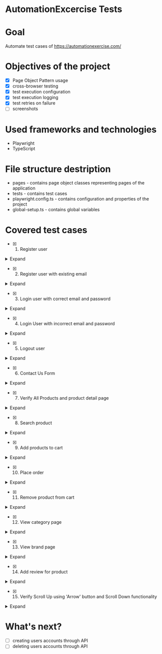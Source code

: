 # AutomationExcercise Tests

# Goal
Automate test cases of https://automationexercise.com/

# Objectives of the project
- [x] Page Object Pattern usage
- [x] cross-browser testing
- [x] test execution configuration
- [x] test execution logging
- [x] test retries on failure
- [ ] screenshots

# Used frameworks and technologies
- Playwright
- TypeScript

# File structure destription
- pages - contains page object classes representing pages of the application
- tests - contains test cases
- playwright.config.ts - contains configuration and properties of the project
- global-setup.ts - contains global variables

# Covered test cases
- [x] 1. Register user

<details>
<summary>Expand</summary>

1. Launch browser
2. Navigate to url 'http://automationexercise.com/login'
3. Verify 'New User Signup!' is visible
4. Enter name and email address
5. Click 'Signup' button
6. Verify that 'ENTER ACCOUNT INFORMATION' is visible
7. Fill details: Title, Name, Email, Password, Date of birth
8. Select checkbox 'Sign up for our newsletter!'
9. Select checkbox 'Receive special offers from our partners!'
10. Fill details: First name, Last name, Company, Address, Address2, Country, State, City, Zipcode, Mobile Number
11. Click 'Create Account button'
12. Verify that 'ACCOUNT CREATED!' is visible
13. Verify that 'Logged in as username' is visible
14. Click 'Delete Account' button
15. Verify that 'ACCOUNT DELETED!' is visible

</details>

- [x] 2. Register user with existing email

<details>
<summary>Expand</summary>

1. Launch browser
2. Navigate to url 'http://automationexercise.com/login'
3. Verify 'New User Signup!' is visible
4. Enter name and already registered email address
5. Click 'Signup' button
6. Verify error 'Email Address already exist!' is visible

</details>

- [x] 3. Login user with correct email and password

<details>
<summary>Expand</summary>

1. Launch browser
2. Navigate to url 'http://automationexercise.com/login'
3. Verify 'New User Signup!' is visible
4. Verify 'Login to your account' is visible
5. Enter correct email address and password
6. Click 'login' button
7. Verify that 'Logged in as Test' is visible

</details>

- [x] 4. Login User with incorrect email and password

<details>
<summary>Expand</summary>

1. Launch browser
2. Navigate to url 'http://automationexercise.com/login'
3. Verify 'New User Signup!' is visible
4. Verify 'Login to your account' is visible
5. Enter incorrect email address and password
6. Click 'login' button
7. Verify error 'Your email or password is incorrect!' is visible

</details>

- [x] 5. Logout user

<details>
<summary>Expand</summary>

1. Launch browser
2. Navigate to url 'http://automationexercise.com/login'
3. Verify 'New User Signup!' is visible
4. Enter correct email address and password
5. Click 'login' button
6. Verify that 'Logged in as username' is visible
7. Click 'Logout' button
8. Verify that user is logged out

</details>

- [x] 6. Contact Us Form

<details>
<summary>Expand</summary>

1. Launch browser
2. Navigate to url 'http://automationexercise.com/contact_us'
3. Verify 'GET IN TOUCH' is visible
4. Enter name, email, subject and message
5. Click 'Submit' button
6. Click OK button
7. Verify success message 'Success! Your details have been submitted successfully.' is visible

</details>

- [x] 7. Verify All Products and product detail page

<details>
<summary>Expand</summary>

1. Launch browser
2. Navigate to url 'http://automationexercise.com/products'
3. Verify user is navigated to ALL PRODUCTS page successfully
4. The products list is visible
5. Navigate to url 'http://automationexercise.com/product_details/1'
6. User is landed to product detail page
7. Verify that detail detail is visible: product name, category name, price, image, brand, availability, condition

</details>

- [x] 8. Search product

<details>
<summary>Expand</summary>

1. Launch browser
2. Navigate to url 'http://automationexercise.com/products'
3. Enter product name in search input and click search button
4. Verify 'SEARCHED PRODUCTS' is visible
5. Verify all the products related to search are visible

</details>

- [x] 9. Add products to cart

<details>
<summary>Expand</summary>

1. Launch browser
2. Navigate to url 'http://automationexercise.com/products'
3. Verify that products list page is visible
5. Hover over first product and click 'Add to cart'
6. Click 'Continue Shopping' button
7. Hover over second product and click 'Add to cart'
8. Click 'View Cart' button
9. Verify both products are added to Cart
10. Verify their prices, quantity and total price

</details>

- [x] 10. Place order

<details>
<summary>Expand</summary>

1. Launch browser
2. Navigate to url 'http://automationexercise.com/login'
3. Login with correct email and password
4. Add first product to cart
5. Verify that cart page is displayed
6. Click Proceed To Checkout
7. Verify Address Details and Review Your Order
8. Enter description in comment text area and click 'Place Order'
9. Enter payment details: Name on Card, Card Number, CVC, Expiration date
10. Click 'Pay and Confirm Order' button
11. Verify success message 'Your order has been placed successfully!'

</details>

- [x] 11. Remove product from cart

<details>
<summary>Expand</summary>

1. Launch browser
2. Navigate to url 'http://automationexercise.com/products'
3. Add products to cart
4. Click 'Cart' button
5. Verify that cart page is displayed
6. Click 'X' button corresponding to particular product
7. Verify that product is removed from the cart

</details>

- [X] 12. View category page

<details>
<summary>Expand</summary>

1. Launch browser
2. Navigate to url 'https://automationexercise.com/category_products/1'
3. Verify that category page is displayed and confirm text 'WOMEN - DRESS PRODUCTS'
4. On left side bar, click on any sub-category link of 'Men' category
5. Verify that user is navigated to that category page

</details>

- [x] 13. View brand page

<details>
<summary>Expand</summary>

1. Launch browser
2. Navigate to url 'http://automationexercise.com/products'
3. Verify that Brands are visible on left side bar
4. Click on first brand name
5. Verify that user is navigated to brand page and brand products are displayed

</details>

- [x] 14. Add review for product

<details>
<summary>Expand</summary>

1. Launch browser
2. Navigate to url 'http://automationexercise.com/product_details/1'
3. Verify 'Write Your Review' is visible
4. Enter name, email and review
5. Click 'Submit' button
6. Verify success message 'Thank you for your review.'

</details>

- [x] 15. Verify Scroll Up using 'Arrow' button and Scroll Down functionality

<details>
<summary>Expand</summary>

1. Launch browser
2. Navigate to url 'http://automationexercise.com'
3. Verify that home page is visible successfully
4. Scroll down page to bottom
5. Verify that arrow button is visible
6. Click on arrow at bottom right side to move upward
7. Verify that arrow button is not visible

</details>

# What's next?
- [ ] creating users accounts through API
- [ ] deleting users accounts through API
